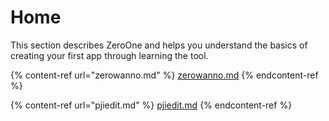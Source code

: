 # Home

This section describes ZeroOne and helps you understand the basics of creating your first app through learning the tool.

{% content-ref url="zerowanno.md" %}
[zerowanno.md](zerowanno.md)
{% endcontent-ref %}

{% content-ref url="pjiedit.md" %}
[pjiedit.md](pjiedit.md)
{% endcontent-ref %}
